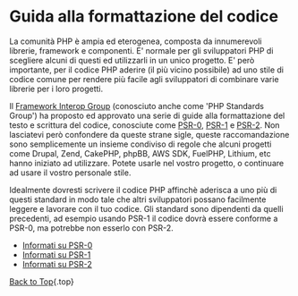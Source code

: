 ﻿# Guida alla formattazione del codice

La comunit&agrave; PHP &egrave; ampia ed eterogenea, composta da innumerevoli librerie, framework e componenti. E' normale per gli sviluppatori PHP di scegliere alcuni di questi ed utilizzarli in un unico progetto. E' per&ograve; importante, per il codice PHP aderire (il pi&ugrave; vicino possibile) ad uno stile di codice comune per rendere pi&ugrave; facile agli sviluppatori di combinare varie librerie per i loro progetti.

Il [Framework Interop Group][fig] (conosciuto anche come 'PHP Standards Group') ha proposto ed approvato una serie di guide alla formattazione del testo e scrittura del codice, conosciute come [PSR-0][psr0], [PSR-1][psr1] e [PSR-2][psr2]. Non lasciatevi per&ograve; confondere da queste strane sigle, queste raccomandazione sono semplicemente un insieme condiviso di regole che alcuni progetti come Drupal, Zend, CakePHP, phpBB, AWS SDK, FuelPHP, Lithium, etc hanno iniziato ad utilizzare. Potete usarle nel vostro progetto, o continuare ad usare il vostro personale stile.

Idealmente dovresti scrivere il codice PHP affinch&egrave; aderisca a uno pi&ugrave; di questi standard in modo tale che altri sviluppatori possano facilmente leggere e lavorare con il tuo codice. Gli standard sono dipendenti da quelli precedenti, ad esempio usando PSR-1 il codice dovr&agrave; essere conforme a PSR-0, ma potrebbe non esserlo con PSR-2.

* [Informati su PSR-0][psr0]
* [Informati su PSR-1][psr1]
* [Informati su PSR-2][psr2]

[Back to Top](#top){.top}

[fig]: http://www.php-fig.org/
[psr0]: https://github.com/php-fig/fig-standards/blob/master/accepted/PSR-0.md
[psr1]: https://github.com/php-fig/fig-standards/blob/master/accepted/PSR-1-basic-coding-standard.md
[psr2]: https://github.com/php-fig/fig-standards/blob/master/accepted/PSR-2-coding-style-guide.md
